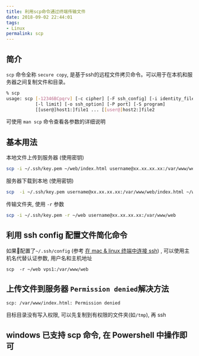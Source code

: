 ```yaml
---
title: 利用scp命令通过终端传输文件
date: 2018-09-02 22:44:01
tags:
- Linux
permalink: scp
---
```


## 简介
`scp` 命令全称 `secure copy`, 是基于ssh的远程文件拷贝命令。可以用于在本机和服务器之间复制文件和目录。

```bash
% scp
usage: scp [-12346BCpqrv] [-c cipher] [-F ssh_config] [-i identity_file]
           [-l limit] [-o ssh_option] [-P port] [-S program]
           [[user@]host1:]file1 ... [[user@]host2:]file2
```

可使用 `man scp` 命令查看各参数的详细说明

## 基本用法
本地文件上传到服务器 (使用密钥)
```bash
scp -i ~/.ssh/key.pem ~/web/index.html username@xx.xx.xx.xx:/var/www/web/index.html 
```
<!-- more -->
服务器下载到本地 (使用密钥)
```bash
scp  -i ~/.ssh/key.pem username@xx.xx.xx.xx:/var/www/web/index.html ~/web/index.html
```
传输文件夹, 使用 `-r` 参数
```bash
scp -i ~/.ssh/key.pem -r ~/web username@xx.xx.xx.xx:/var/www/web 
```

## 利用 ssh config 配置文件简化命令
如果配置了`~/.ssh/config` (参考 [在 mac & linux 终端中连接 ssh](/2018/07/terminal-ssh/)) , 可以使用主机名代替认证参数, 用户名和主机地址

```
scp  -r ~/web vps1:/var/www/web
```

## 上传文件到服务器 `Permission denied`解决方法
```
scp: /var/www/index.html: Permission denied
```
目标目录没有写入权限, 可以先复制到有权限的文件夹(如`/tmp`), 再 ssh 

## windows 已支持 scp 命令, 在 Powershell 中操作即可